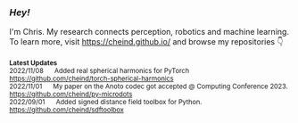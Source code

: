 ### *Hey!* 

<!--<img align="right" src="https://github-readme-stats.vercel.app/api?username=cheind" width="40%">-->
I'm Chris. My research connects perception, robotics and machine learning. To learn more, visit https://cheind.github.io/ and browse my repositories :point_down:
<br><br>
<sub>
**Latest Updates**<br>
  2022/11/08 &nbsp;&nbsp;&nbsp;&nbsp; Added real spherical harmonics for PyTorch https://github.com/cheind/torch-spherical-harmonics<br>
  2022/11/01 &nbsp;&nbsp;&nbsp;&nbsp; My paper on the Anoto codec got accepted @ Computing Conference 2023. https://github.com/cheind/py-microdots<br>
  2022/09/01 &nbsp;&nbsp;&nbsp;&nbsp; Added signed distance field toolbox for Python. https://github.com/cheind/sdftoolbox<br>  
</sub>




